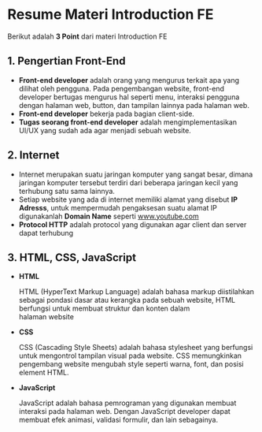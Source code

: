 # **Resume Materi Introduction FE**

Berikut adalah **3 Point** dari materi Introduction FE

## **1. Pengertian Front-End**

- **Front-end developer** adalah orang yang mengurus terkait apa yang dilihat oleh pengguna. Pada pengembangan website, front-end developer bertugas mengurus hal seperti menu, interaksi pengguna dengan halaman web, button, dan tampilan lainnya pada halaman web.
- **Front-end developer** bekerja pada bagian client-side.
- **Tugas seorang front-end developer** adalah mengimplementasikan UI/UX yang sudah ada agar menjadi sebuah website.

## **2. Internet**

- Internet merupakan suatu jaringan komputer yang sangat besar, dimana jaringan komputer tersebut terdiri dari beberapa jaringan kecil yang terhubung satu sama lainnya.
- Setiap website yang ada di internet memiliki alamat yang disebut **IP Adresss**, untuk mempermudah pengaksesan suatu alamat IP digunakanlah **Domain Name** seperti www.youtube.com
- **Protocol HTTP** adalah protocol yang digunakan agar client dan server dapat terhubung

## **3. HTML, CSS, JavaScript**

- **HTML**

  HTML (HyperText Markup Language) adalah
  bahasa markup diistilahkan sebagai pondasi
  dasar atau
  kerangka pada sebuah website, HTML berfungsi
  untuk membuat struktur dan konten dalam  
   halaman website

- **CSS**

  CSS (Cascading Style Sheets) adalah bahasa
  stylesheet yang berfungsi
  untuk mengontrol tampilan visual pada website. CSS memungkinkan pengembang website mengubah style seperti warna, font, dan posisi element HTML.

- **JavaScript**

  JavaScript adalah bahasa pemrograman yang digunakan membuat interaksi pada halaman web. Dengan JavaScript developer dapat membuat efek animasi, validasi formulir, dan lain sebagainya.
